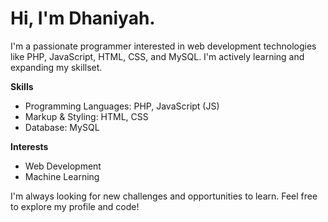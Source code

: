 # Hi, I'm Dhaniyah.

I'm a passionate programmer interested in web development technologies like PHP, JavaScript, HTML, CSS, and MySQL. I'm actively learning and expanding my skillset.

**Skills**

* Programming Languages: PHP, JavaScript (JS)
* Markup & Styling: HTML, CSS
* Database: MySQL

**Interests**

* Web Development
* Machine Learning

I'm always looking for new challenges and opportunities to learn. Feel free to explore my profile and code!
